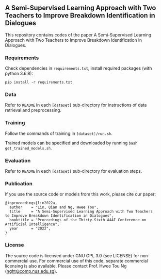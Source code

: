## A Semi-Supervised Learning Approach with Two Teachers to Improve Breakdown Identification in Dialogues
This repository contains codes of the paper A Semi-Supervised Learning Approach with Two Teachers to Improve Breakdown Identification in Dialogues.

### Requirements ###
Check dependencies in `requirements.txt`, install required packages (with python 3.6.8):
```
pip install -r requirements.txt
```

### Data ###

Refer to `README` in each `[dataset]` sub-directory for instructions of data retrieval and preprocessing.

### Training ###

Follow the commands of training in `[dataset]/run.sh`.

Trained models can be specified and downloaded by running `bash get_trained_models.sh`.

### Evaluation ###

Refer to `README` in each `[dataset]` sub-directory for evaluation steps.

### Publication ###
If you use the source code or models from this work, please cite our paper:
```
@inproceedings{lin2022a,
  author    = "Lin, Qian and Ng, Hwee Tou",
  title     = "A Semi-Supervised Learning Approach with Two Teachers to Improve Breakdown Identification in Dialogues",
  booktitle = "Proceedings of the Thirty-Sixth AAAI Conference on Artificial Intelligence",
  year      = "2022",
}
```
### License ###

The source code is licensed under GNU GPL 3.0 (see LICENSE) for non-commercial use. For commercial use of this code, separate commercial licensing is also available. Please contact Prof. Hwee Tou Ng ([nght@comp.nus.edu.sg](mailto:nght@comp.nus.edu.sg)).